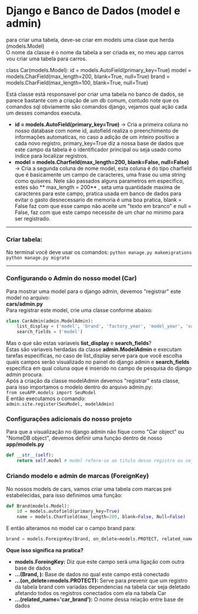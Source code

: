 # Django e Banco de Dados (model e admin)

para criar uma tabela, deve-se criar em models uma clase que herda (models.Model)<br>
O nome da classe é o nome da tabela a ser criada ex, no meu app carros vou criar uma tabela para carros.

class Car(models.Model):
    id = models.AutoField(primary_key=True)
    model = models.CharField(max_length=200, blank=True, null=True)
    brand = models.CharField(max_length=100, blank=True, null=True)


Está classe está responsavel por criar uma tabela no banco de dados, se parece bastante com a criação de um db comum, contudo note que os comandos sql obviamente são comandos django, vejamos qual ação cada um desses comandos executa.<br>

- **id = models.AutoField(primary_key=True)** -> Cria a primeira coluna no nosso database com nome id, autofield realiza o preenchimento de informações automaticas, no caso a adição de um inteiro positivo a cada novo registro, primary_key=True diz a nossa base de dados que este campo da tabela é o identificador principal ou seja usado como indice para localizar registros.
- **model = models.Charfield(max_length=200, blank=False, null=False)** -> Cria a segunda coluna de nome model, esta coluna é do tipo charfield que é basicamente um campo de caracteres, uma frase ou uma string como quiseres. Nele são passados alguns parametros em especifico, estes são ** max_length = 200** , seta uma quantidade maxima de caracteres para este campo, pratica usada em banco de dados para evitar o gasto desnecessario de memoria é uma boa pratica, blank = False faz com que esse campo não aceite um "texto em branco" e null = False, faz com que este campo necessite de um char no minimo para ser registrado.

---
### Criar tabela:

No terminal você deve usar os comandos:
`python manage.py makemigrations`
`python manage.py migrate`

--- 
### Configurando o Admin do nosso model (Car)
 
Para mostrar uma model para o django admin, devemos "registrar" este model no arquivo:<br>
**cars/admin.py**<br>
Para registrar este model, crie uma classe conforme abaixo:<br>

```Python
class CarAdmin(admin.ModelAdmin):
    list_display = ('model', 'brand', 'factory_year', 'model_year', 'value')
    search_fields = ('model')
```

Mas o que são estas variaveis <strong>list_display</strong> e <strong>search_fields</strong>?<br>
Estas são variaveis herdadas da classe **admin.ModelAdmin** e executam tarefas especificas, no caso de list_display serve para que você escolha quais campos serão visualizado no painel do django admin e **search_fields** especifica em qual coluna oque é inserido no campo de pesquisa do django admin procura.
<br>
Após a criação da classe modelAdmin devemos "registrar" esta classe, para isso importamos o modelo dentro do arquivo admin.py:<br>
```from seuAPP.models import SeuModel ```<br>
E então executamos o comando:<br>
```admin.site.register(SeuModel, modelAdmin) ```

### Configurações adicionais do nosso projeto

Para que a visualização no django admin não fique como  "Car object" ou "NomeDB object", devemos definir uma função dentro de nosso **app/models.py**<br>
```Python
def __str__(self):
    return self.model # model refere-se ao titulo desse registro ou seja neste caso model é o modelo do carro
```

### Criando modelo e admin de marcas (ForeignKey)

No nossos models de cars, vamos criar uma tabela com marcas pré estabelecidas, para isso definimos uma função:
```Python
def Brand(models.Model):
    id = models.autofield(primary_key=True)
    name = models.CharField(max_length=200, blank=False, Null=False)
```
E então alteramos no model car o campo brand para:
```Python
brand = models.ForeignKey(Brand, on_delete=models.PROTECT, related_name='car_brand')
```
**Oque isso significa na pratica?**<br>

- **models.ForeingKey:** Diz que este campo será uma ligação com outra base de dados<br>
- **...(Brand, ):** Base de dados no qual este campo está conectado<br>
- **...(on_delete=models.PROTECT):** Serve para prevenir que um registro da tabela brand com variadas dependencias na tabela car seja deletado afetando todos os registros conectados com ela na tabela Car<br>
- **...(related_name='car_brand'):** O nome dessa relação entre base de dados
